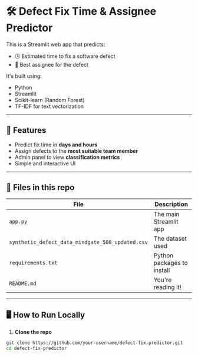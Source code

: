 # 🛠️ Defect Fix Time & Assignee Predictor

This is a Streamlit web app that predicts:
- 🕒 Estimated time to fix a software defect
- 👤 Best assignee for the defect

It's built using:
- Python
- Streamlit
- Scikit-learn (Random Forest)
- TF-IDF for text vectorization

---

## 🚀 Features

- Predict fix time in **days and hours**
- Assign defects to the **most suitable team member**
- Admin panel to view **classification metrics**
- Simple and interactive UI

---

## 📁 Files in this repo

| File | Description |
|------|-------------|
| `app.py` | The main Streamlit app |
| `synthetic_defect_data_mindgate_500_updated.csv` | The dataset used |
| `requirements.txt` | Python packages to install |
| `README.md` | You're reading it! |

---

## 🖥️ How to Run Locally

1. **Clone the repo**  
```bash
git clone https://github.com/your-username/defect-fix-predictor.git
cd defect-fix-predictor

